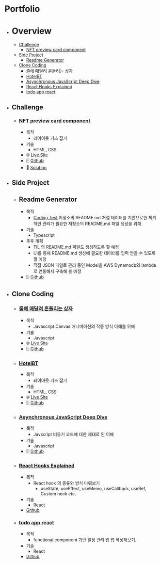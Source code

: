 # Portfolio

- # Overview
  - [Challenge](#challenge)
    - [NFT preview card component](#nft-preview-card-component)
  - [Side Project](#side-project)
    - [Readme Generator](#readme-generator) 
  - [Clone Coding](#clone-coding)
    - [줄에 매달려 흔들리는 상자](#줄에-매달려-흔들리는-상자) 
    - [HotelBT](#hotelbt)
    - [Asynchronous JavaScript Deep Dive](#asynchronous-javascript-deep-dive)
    - [React Hooks Explained](#react-hooks-explained)
    - [todo app react](#todo-app-react)


- ## Challenge
  - ### [NFT preview card component](https://www.frontendmentor.io/challenges/nft-preview-card-component-SbdUL_w0U)
    - 목적
      - 레이아웃 기초 잡기
    - 기술 
      - HTML, CSS
    - 🌐 [Live Site](https://philosopherprogrammer.github.io/NFT-preview-card-component/)
    - 🗄️ [Github](https://github.com/PhilosopherProgrammer/NFT-preview-card-component)
    - 🔮 [Solution](https://www.frontendmentor.io/solutions/nft-preview-card-component-9Vy2c_qQd)
- ## Side Project
  - ## Readme Generator
    - 목적
      - [Coding Test](https://github.com/PhilosopherProgrammer/Coding-Test-Practice) 저장소의 README.md 처럼 데이터를 기반으로한 체계적인 관리가 필요한 저장소의 README.md 파일 생성을 위해
    - 기술
      - Typescript 
    - 추후 계획
      - TIL 의 README.md 파일도 생성하도록 할 예정
      - UI를 통해 README.md 생성에 필요한 데이터를 입력 받을 수 있도록 할 예정
      - 직접 JSON 파일로 관리 중인 Model을 AWS Dynamodb와 lambda로 연동해서 구축해 볼 예정
    - 🗄️ [Github](https://github.com/PhilosopherProgrammer/readme-generator)
- ## Clone Coding
  - ### [줄에 매달려 흔들리는 상자](https://www.youtube.com/watch?v=XNxkVVK6m80&list=PLGf_tBShGSDNGHhFBT4pKFRMpiBrZJXCm&index=3)
    - 목적
      - Javascript Canvas 애니메이션의 작동 방식 이해를 위해
    - 기술
      - Javascript
    - 🌐 [Live Site](https://philosopherprogrammer.github.io/swaying-box-hanging-from-a-string/)
    - 🗄️ [Github](https://github.com/PhilosopherProgrammer/swaying-box-hanging-from-a-string)
  - ### [HotelBT](https://www.udemy.com/course/modern-html-css-from-the-beginning/)
    - 목적 
      - 레이아웃 기초 잡기
    - 기술
      - HTML, CSS
    - 🌐 [Live Site](https://philosopherprogrammer.github.io/hotel-BT/)
    - 🗄️ [Github](https://github.com/PhilosopherProgrammer/hotel-BT)
  - ### [Asynchronous JavaScript Deep Dive](https://www.udemy.com/course/asynchronous-javascript-deep-dive/)
    - 목적
      - Javscript 비동기 코드에 대한 제대로 된 이해
    - 기술
      - Javascript
    - 🗄️ [Github](https://github.com/PhilosopherProgrammer/Asynchronous-JavaScript-Deep-Dive)
  - ### [React Hooks Explained](https://github.com/PhilosopherProgrammer/React-Hooks-Explained)
    - 목적
      - React hook 의 종류와 방식 다뤄보기
        - useState, useEffect, useMemo, useCallback, useRef, Custom hook etc.
    - 기술
      - React
    - [Github](https://github.com/PhilosopherProgrammer/React-Hooks-Explained)
  - ### [todo app react](https://github.com/PhilosopherProgrammer/todo-app-react)
    - 목적
      - functional component 기반 일정 관리 웹 앱 작성해보기.
    - 기술
      - React
    - [Github](https://github.com/PhilosopherProgrammer/todo-app-react)
